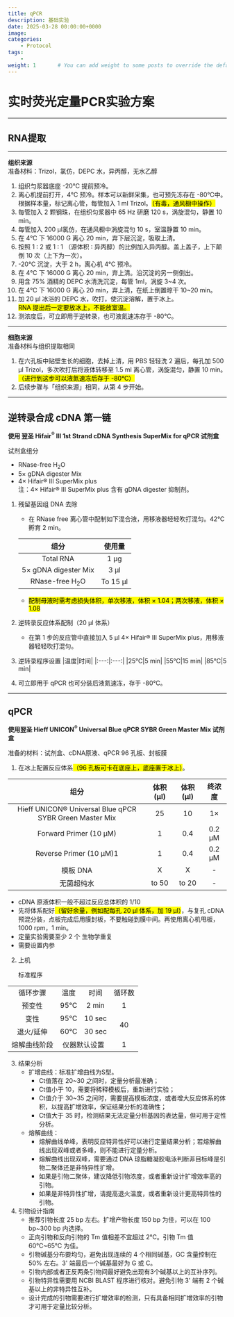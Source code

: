 ```yaml
---
title: qPCR
description: 基础实验
date: 2025-03-28 00:00:00+0000
image: 
categories:
    - Protocol
tags:
    - 
weight: 1       # You can add weight to some posts to override the default sorting (date descending)
---
```


# 实时荧光定量PCR实验方案  

---

## RNA提取

---

**组织来源**  
准备材料：Trizol，氯仿，DEPC 水，异丙醇，无水乙醇
1. 组织匀浆器底座 -20℃ 提前预冷。
2. 离心机提前打开，4℃ 预冷。样本可以新鲜采集，也可预先冻存在 -80℃中。根据样本量，标记离心管，每管加入 1 ml Trizol。<mark>（有毒，通风橱中操作）</mark>
3. 每管加入 2 颗钢珠，在组织匀浆器中 65 Hz 研磨 120 s，涡旋混匀，静置 10 min。
4. 每管加入 200 μl氯仿，在通风橱中涡旋混匀 10 s，室温静置 10 min。
5. 在 4℃ 下 16000 G 离心 20 min，弃下层沉淀，吸取上清。
6. 按照 1 ∶ 2 或  1 ∶ 1 （源体积 ∶ 异丙醇）的比例加入异丙醇。盖上盖子，上下颠倒 10 次（上下为一次）。
7. -20℃ 沉淀，大于 2 h，离心机 4℃ 预冷。
8. 在 4℃ 下 16000 G 离心 20 min，弃上清。沿沉淀的另一侧倒出。
9. 用含 75% 酒精的 DEPC 水清洗沉淀，每管 1ml，涡旋 3~4 次。
10. 在 4℃ 下 16000 G 离心 20 min，弃上清，在纸上倒置晾干 10~20 min。
11. 加 20 μl 冰浴的 DEPC 水，吹打，使沉淀溶解，置于冰上。  
    <mark>RNA 提出后一定要放冰上，不能放室温。</mark>
12. 测浓度后，可立即用于逆转录，也可液氮速冻存于 -80℃。
---

**细胞来源**  
准备材料与组织提取相同  
1. 在六孔板中贴壁生长的细胞，去掉上清，用 PBS 轻轻洗 2 遍后，每孔加 500 μl Trizol，多次吹打后将液体转移至 1.5 ml 离心管，涡旋混匀，静置 10 min。<mark>（进行到这步可以液氮速冻后存于 -80℃）</mark>  
2. 后续步骤与「组织来源」相同，从第 4 步开始。

---

## 逆转录合成 cDNA 第一链  
**使用 翌圣 Hifair<sup>®</sup> Ⅲ 1st Strand cDNA Synthesis SuperMix for qPCR 试剂盒**  

试剂盒组分  
+ RNase-free H<sub>2</sub>O
+ 5× gDNA digester Mix
+ 4× Hifair® Ⅲ SuperMix plus   
注：4× Hifair® Ⅲ SuperMix plus 含有 gDNA digester 抑制剂。

1. 残留基因组 DNA 去除   
    + 在 RNase free 离心管中配制如下混合液，用移液器轻轻吹打混匀。42℃ 孵育 2 min。
  
    |组分|使用量|
    |:---:|:---:|
    |Total RNA|1 μg|
    |5× gDNA digester Mix|3 μl|
    |RNase-free H<sub>2</sub>O|To 15 μl|

    + <mark>配制母液时需考虑损失体积，单次移液，体积 × 1.04；两次移液，体积 × 1.08</mark>

2. 逆转录反应体系配制（20 μl 体系）  
   + 在第 1 步的反应管中直接加入 5 μl 4× Hifair® Ⅲ SuperMix plus，用移液器轻轻吹打混匀。
3. 逆转录程序设置
    |温度|时间|
    |:---:|:---:|
    |25℃|5 min|
    |55℃|15 min|
    |85℃|5 min|

4. 可立即用于 qPCR 也可分装后液氮速冻，存于 -80℃。

---

## qPCR
**使用翌圣 Hieff UNICON<sup>®</sup> Universal Blue qPCR SYBR Green Master Mix 试剂盒** 

准备的材料：试剂盒、cDNA原液、qPCR 96 孔板、封板膜

1. 在冰上配置反应体系<mark>（96 孔板可卡在底座上，底座置于冰上）</mark>。  
  
|组分|体积 (μl)|体积 (μl)|终浓度|
|:---:|:---:|:---:|:---:|
|Hieff UNICON® Universal Blue qPCR SYBR Green Master Mix|25|10|1×|
|Forward Primer (10 μM)|1|0.4|0.2 μM|
|Reverse Primer (10 μM)1|1|0.4|0.2 μM|
|模板 DNA|X|X|-|
|无菌超纯水|to 50|to 20|-|  

+ cDNA 原液体积一般不超过反应总体积的 1/10
+ 先将体系配好<mark>（留好余量，例如配每孔 20 μl 体系，加 19 μl）</mark>，与复孔 cDNA 预混分装，点板完成后用膜封板，不要触碰到膜中间。再使用离心机甩板，1000 rpm，1 min。
+ 定量实验需要至少 2 个 生物学重复
+ 需要设置内参
  
2. 上机  

    标准程序  

<table>
    <tr>
        <td align="center">循环步骤</td>
        <td align="center">温度</td>
        <td align="center">时间</td>
        <td align="center">循环数</td>
    </tr>
    <tr>
        <td align="center">预变性</td>
        <td align="center">95℃</td>
        <td align="center">2 min</td>
        <td align="center">1</td>
    </tr>
    <tr>
        <td align="center">变性</td>
        <td align="center">95℃</td>
        <td align="center">10 sec</td>
        <td align="center" rowspan=2>40</td>
    </tr>
    <tr>
        <td align="center">退火/延伸</td>
        <td align="center">60℃</td>
        <td align="center">30 sec</td>
    </tr>
    <tr>
        <td align="center">熔解曲线阶段</td>
        <td align="center" colspan=2>仪器默认设置</td>
        <td align="center">1</td>
    </tr>
</table>

3. 结果分析  
   + 扩增曲线：标准扩增曲线为S型。  
      + Ct值落在 20~30 之间时，定量分析最准确； 
      + Ct值小于 10，需要将稀释模板后，重新进行实验； 
      + Ct值介于 30~35 之间时，需要提高模板浓度，或者增大反应体系的体积，以提高扩增效率，保证结果分析的准确性； 
      + Ct值大于 35 时，检测结果无法定量分析基因的表达量，但可用于定性分析。 
    + 熔解曲线： 
      + 熔解曲线单峰，表明反应特异性好可以进行定量结果分析；若熔解曲线出现双峰或者多峰，则不能进行定量分析。 
      + 熔解曲线出现双峰，需要通过 DNA 琼脂糖凝胶电泳判断非目标峰是引物二聚体还是非特异性扩增。 
      + 如果是引物二聚体，建议降低引物浓度，或者重新设计扩增效率高的引物。 
      + 如果是非特异性扩增，请提高退火温度，或者重新设计更高特异性的引物。
4. 引物设计指南
   + 推荐引物长度 25 bp 左右。扩增产物长度 150 bp 为佳，可以在 100 bp~300 bp 内选择。 
   + 正向引物和反向引物的 Tm 值相差不宜超过 2℃。引物 Tm 值 60℃~65℃ 为佳。 
   + 引物碱基分布要均匀，避免出现连续的 4 个相同碱基，GC 含量控制在 50% 左右。3' 端最后一个碱基最好为 G 或 C。 
   + 引物内部或者正反两条引物间最好避免出现有3个碱基以上的互补序列。 
   + 引物特异性需要用 NCBI BLAST 程序进行核对。避免引物 3' 端有 2 个碱基以上的非特异性互补。 
   + 设计完成的引物需要进行扩增效率的检测，只有具备相同扩增效率的引物才可用于定量比较分析。 